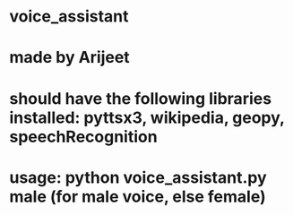 # voice_assistant
# made by Arijeet
# should have the following libraries installed: pyttsx3, wikipedia, geopy, speechRecognition
# usage: python voice_assistant.py male (for male voice, else female)
